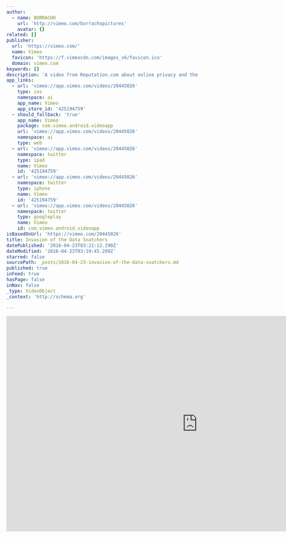 ```yaml
---
author:
  - name: BORRACHO
    url: 'http://vimeo.com/borrachopictures'
    avatar: {}
related: []
publisher:
  url: 'https://vimeo.com/'
  name: Vimeo
  favicon: 'https://f.vimeocdn.com/images_v6/favicon.ico'
  domain: vimeo.com
keywords: []
description: 'A video from Reputation.com about online privacy and the ever expanding reach of data collectors. Credits: Martin Sweeney (Borracho Pictures) - Writing, Illustrations, Storyboards, Editing, VO, Sound Design Miguel Ortiz - Motionography Geoff Sanoff - Music, Sound Design'
app_links:
  - url: 'vimeo://app.vimeo.com/videos/20445026'
    type: ios
    namespace: ai
    app_name: Vimeo
    app_store_id: '425194759'
  - should_fallback: 'true'
    app_name: Vimeo
    package: com.vimeo.android.videoapp
    url: 'vimeo://app.vimeo.com/videos/20445026'
    namespace: ai
    type: web
  - url: 'vimeo://app.vimeo.com/videos/20445026'
    namespace: twitter
    type: ipad
    name: Vimeo
    id: '425194759'
  - url: 'vimeo://app.vimeo.com/videos/20445026'
    namespace: twitter
    type: iphone
    name: Vimeo
    id: '425194759'
  - url: 'vimeo://app.vimeo.com/videos/20445026'
    namespace: twitter
    type: googleplay
    name: Vimeo
    id: com.vimeo.android.videoapp
isBasedOnUrl: 'https://vimeo.com/20445026'
title: Invasion of the Data Snatchers
datePublished: '2016-04-23T03:22:12.290Z'
dateModified: '2016-04-23T03:19:45.209Z'
starred: false
sourcePath: _posts/2016-04-23-invasion-of-the-data-snatchers.md
published: true
inFeed: true
hasPage: false
inNav: false
_type: VideoObject
_context: 'http://schema.org'

---
```

<iframe src="https://cdn.embedly.com/widgets/media.html?src=https%3A%2F%2Fplayer.vimeo.com%2Fvideo%2F20445026&amp;url=https%3A%2F%2Fvimeo.com%2F20445026&amp;image=http%3A%2F%2Fi.vimeocdn.com%2Fvideo%2F451169687_1280.jpg&amp;key=b7d04c9b404c499eba89ee7072e1c4f7&amp;type=text%2Fhtml&amp;schema=vimeo" width="1000" height="563" scrolling="no" frameborder="0" allowfullscreen="" style=""></iframe>